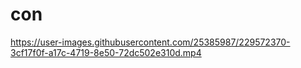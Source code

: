 # con

https://user-images.githubusercontent.com/25385987/229572370-3cf17f0f-a17c-4719-8e50-72dc502e310d.mp4

